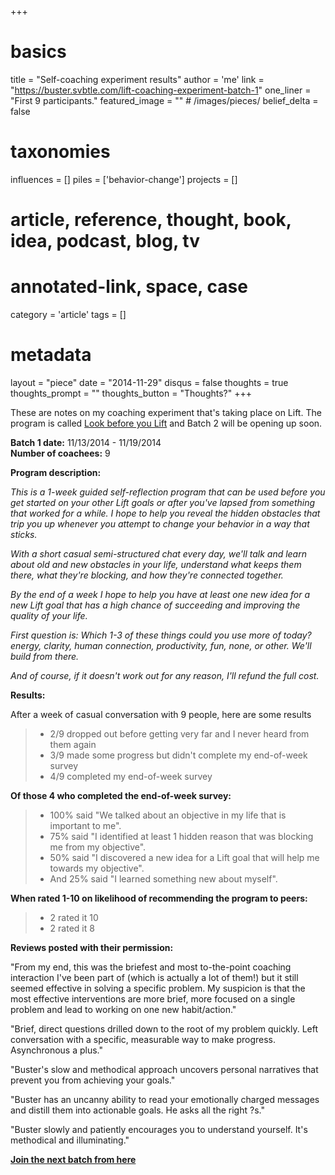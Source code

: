 +++
# basics
title     		 	= "Self-coaching experiment results"
author    		 	= 'me'
link      		 	= "https://buster.svbtle.com/lift-coaching-experiment-batch-1"
one_liner 		 	= "First 9 participants."
featured_image 	= "" # /images/pieces/
belief_delta   	= false

# taxonomies
influences		 	= []
piles     		 	= ['behavior-change']
projects			 	= []

# article, reference, thought, book, idea, podcast, blog, tv
# annotated-link, space, case
category  		 	= 'article'
tags					 	= []

# metadata
layout	    	 	= "piece"
date      		 	= "2014-11-29"
disqus    		 	= false
thoughts			 	= true
thoughts_prompt = ""
thoughts_button = "Thoughts?"
+++

These are notes on my coaching experiment that's taking place on Lift. The program is called [Look before you Lift](https://www.lift.do/coaches/414-buster-benson?plan_id=354515) and Batch 2 will be opening up soon. 

**Batch 1 date:** 11/13/2014 - 11/19/2014  
**Number of coachees:** 9

**Program description:** 

*This is a 1-week guided self-reflection program that can be used before you get started on your other Lift goals or after you've lapsed from something that worked for a while. I hope to help you reveal the hidden obstacles that trip you up whenever you attempt to change your behavior in a way that sticks.*

*With a short casual semi-structured chat every day, we'll talk and learn about old and new obstacles in your life, understand what keeps them there, what they're blocking, and how they're connected together.*

*By the end of a week I hope to help you have at least one new idea for a new Lift goal that has a high chance of succeeding and improving the quality of your life.*

*First question is: Which 1-3 of these things could you use more of today? energy, clarity, human connection, productivity, fun, none, or other. We'll build from there.*

*And of course, if it doesn't work out for any reason, I'll refund the full cost.*

**Results:**

After a week of casual conversation with 9 people, here are some results

> - 2/9 dropped out before getting very far and I never heard from them again
> - 3/9 made some progress but didn't complete my end-of-week survey
> - 4/9 completed my end-of-week survey

**Of those 4 who completed the end-of-week survey:**

> - 100% said "We talked about an objective in my life that is important to me".
> - 75% said "I identified at least 1 hidden reason that was blocking me from my objective".
> - 50% said "I discovered a new idea for a Lift goal that will help me towards my objective".
> - And 25% said "I learned something new about myself".

**When rated 1-10 on likelihood of recommending the program to peers:**

> - 2 rated it 10
> - 2 rated it 8

**Reviews posted with their permission:**

"From my end, this was the briefest and most to-the-point coaching interaction I've been part of (which is actually a lot of them!) but it still seemed effective in solving a specific problem. My suspicion is that the most effective interventions are more brief, more focused on a single problem and lead to working on one new habit/action."

"Brief, direct questions drilled down to the root of my problem quickly. Left conversation with a specific, measurable way to make progress. Asynchronous a plus."

"Buster's slow and methodical approach uncovers personal narratives that prevent you from achieving your goals."

"Buster has an uncanny ability to read your emotionally charged messages and distill them into actionable goals. He asks all the right ?s."

"Buster slowly and patiently encourages you to understand yourself. It's methodical and illuminating."

**[Join the next batch from here](https://www.lift.do/coaches/414-buster-benson?plan_id=354515)**


